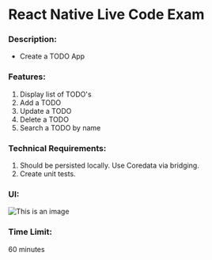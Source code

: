 # React Native Live Code Exam

### Description:

- Create a TODO App

### Features:

1. Display list of TODO's
2. Add a TODO
3. Update a TODO
4. Delete a TODO
5. Search a TODO by name

### Technical Requirements:

1. Should be persisted locally. Use Coredata via bridging.
2. Create unit tests.

### UI:

![This is an image](https://drive.google.com/u/0/uc?id=1ZItwuTYEbjCUT-AK_SEbSkRXTNrUKrmX&export=download)

### Time Limit:

60 minutes
